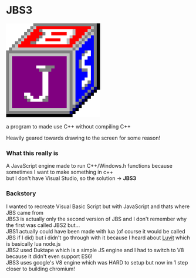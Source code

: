 # JBS3  
![JBS "LOGO"](https://github.com/MagicQuest/JBS3/blob/main/jbs3.png?raw=true)

a program to made use C++ without compiling C++

Heavily geared towards drawing to the screen for some reason!

### What this really is
A JavaScript engine made to run C++/Windows.h functions because sometimes I want to make something in c++  
but I don't have Visual Studio, so the solution -> **JBS3**

### Backstory
I wanted to recreate Visual Basic Script but with JavaScript and thats where JBS came from  
JBS3 is actually only the second version of JBS and I don't remember why the first was called JBS2 but...  
JBS1 actually could have been made with lua (of course it would be called JBS if I did) but i didn't go through with it because I heard about [Luvit](https://luvit.io/) which is basically lua node.js  
JBS2 used Duktape which is a simple JS engine and I had to switch to V8 because it didn't even support ES6!  
JBS3 uses google's V8 engine which was HARD to setup but now im 1 step closer to building chromium!  

